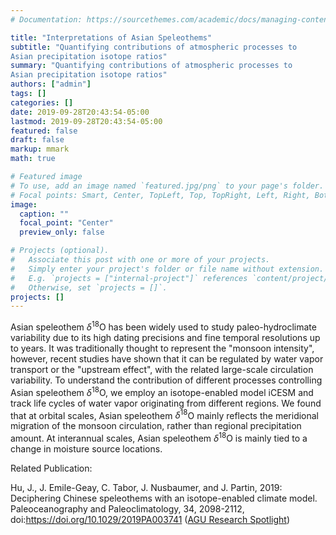 ```yaml
---
# Documentation: https://sourcethemes.com/academic/docs/managing-content/

title: "Interpretations of Asian Speleothems"
subtitle: "Quantifying contributions of atmospheric processes to
Asian precipitation isotope ratios"
summary: "Quantifying contributions of atmospheric processes to
Asian precipitation isotope ratios"
authors: ["admin"]
tags: []
categories: []
date: 2019-09-28T20:43:54-05:00
lastmod: 2019-09-28T20:43:54-05:00
featured: false
draft: false
markup: mmark
math: true

# Featured image
# To use, add an image named `featured.jpg/png` to your page's folder.
# Focal points: Smart, Center, TopLeft, Top, TopRight, Left, Right, BottomLeft, Bottom, BottomRight.
image:
  caption: ""
  focal_point: "Center"
  preview_only: false

# Projects (optional).
#   Associate this post with one or more of your projects.
#   Simply enter your project's folder or file name without extension.
#   E.g. `projects = ["internal-project"]` references `content/project/deep-learning/index.md`.
#   Otherwise, set `projects = []`.
projects: []
---
```

Asian speleothem $\delta^{18}$O has been widely used to study paleo-hydroclimate
variability due to its high dating precisions and fine temporal resolutions up
to years. It was traditionally thought to represent the "monsoon intensity",
however, recent studies have shown that it can be regulated by water vapor
transport or the "upstream effect", with the related large-scale circulation
variability. To understand the contribution of different processes controlling
Asian speleothem $\delta^{18}$O, we employ an isotope-enabled model iCESM and track life
cycles of water vapor originating from different regions. We found that at
orbital scales, Asian speleothem $\delta^{18}$O mainly reflects the meridional migration
of the monsoon circulation, rather than regional precipitation amount. At
interannual scales, Asian speleothem $\delta^{18}$O is mainly tied to a change in
moisture source locations.

Related Publication:

Hu, J., J. Emile-Geay, C. Tabor, J. Nusbaumer, and J. Partin, 2019: Deciphering Chinese speleothems with an isotope-enabled climate model. Paleoceanography and Paleoclimatology, 34, 2098-2112, doi:https://doi.org/10.1029/2019PA003741 ([AGU Research Spotlight](https://eos.org/research-spotlights/how-to-read-atmospheric-history-written-in-flowstones))
